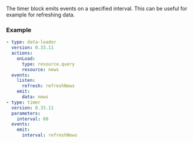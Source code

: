 The timer block emits events on a specified interval. This can be useful for example for refreshing
data.

### Example

```yaml
- type: data-loader
  version: 0.33.11
  actions:
    onLoad:
      type: resource.query
      resource: news
  events:
    listen:
      refresh: refreshNews
    emit:
      data: news
- type: timer
  version: 0.33.11
  parameters:
    interval: 60
  events:
    emit:
      interval: refreshNews
```
